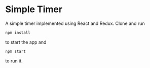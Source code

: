 # Simple Timer

A simple timer implemented using React and Redux. Clone and run
```
npm install
```
to start the app and
```
npm start
```
to run it.
